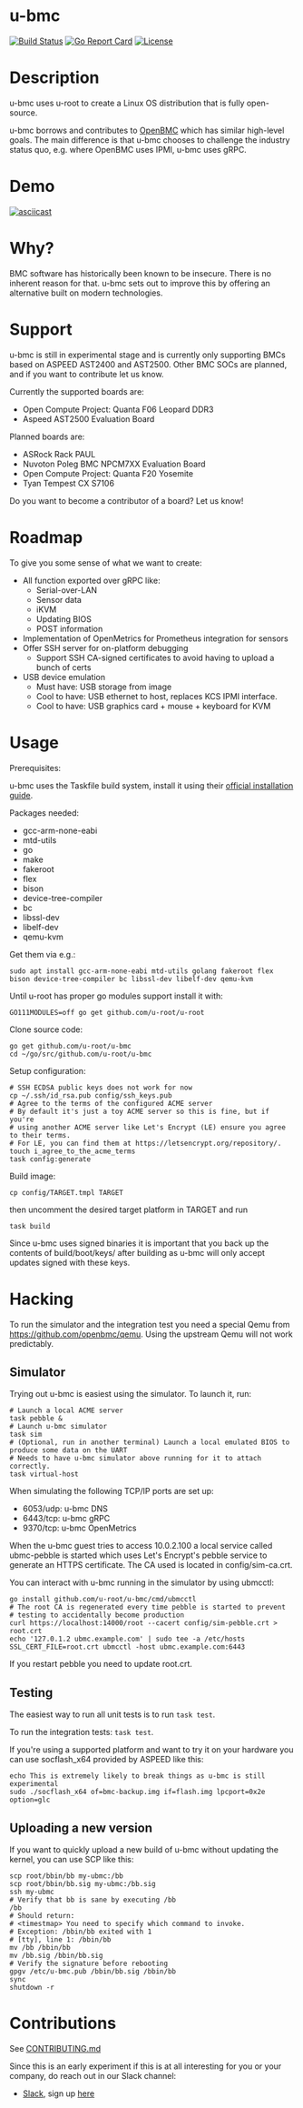 # u-bmc

[![Build
Status](https://circleci.com/gh/u-root/u-bmc.svg?style=shield)](https://circleci.com/gh/u-root/u-bmc)
[![Go Report
Card](https://goreportcard.com/badge/github.com/u-root/u-bmc)](https://goreportcard.com/report/github.com/u-root/u-bmc)
[![License](https://img.shields.io/badge/License-BSD%203--Clause-blue.svg)](https://github.com/u-root/u-bmc/blob/master/LICENSE)

# Description

u-bmc uses u-root to create a Linux OS distribution that is fully open-source.

u-bmc borrows and contributes to [OpenBMC](https://github.com/openbmc/openbmc) which has
similar high-level goals. The main difference is that u-bmc chooses to challenge the industry status quo,
e.g. where OpenBMC uses IPMI, u-bmc uses gRPC.

# Demo

[![asciicast](https://asciinema.org/a/202889.png)](https://asciinema.org/a/202889)

# Why?

BMC software has historically been known to be insecure. There is no inherent reason for that.
u-bmc sets out to improve this by offering an alternative built on modern technologies.

# Support

u-bmc is still in experimental stage and is currently only supporting
BMCs based on ASPEED AST2400 and AST2500. Other BMC SOCs are planned, and if you want
to contribute let us know.

Currently the supported boards are:
- Open Compute Project: Quanta F06 Leopard DDR3
- Aspeed AST2500 Evaluation Board

Planned boards are:
- ASRock Rack PAUL
- Nuvoton Poleg BMC NPCM7XX Evaluation Board
- Open Compute Project: Quanta F20 Yosemite
- Tyan Tempest CX S7106

Do you want to become a contributor of a board? Let us know!

# Roadmap

To give you some sense of what we want to create:

 * All function exported over gRPC like:
   * Serial-over-LAN
   * Sensor data
   * iKVM
   * Updating BIOS
   * POST information
 * Implementation of OpenMetrics for Prometheus integration for sensors
 * Offer SSH server for on-platform debugging
   * Support SSH CA-signed certificates to avoid having to upload a bunch of certs
 * USB device emulation
   * Must have: USB storage from image
   * Cool to have: USB ethernet to host, replaces KCS IPMI interface.
   * Cool to have: USB graphics card + mouse + keyboard for KVM

# Usage

Prerequisites:

u-bmc uses the Taskfile build system, install it using their [official installation guide](https://taskfile.dev/#/installation).

Packages needed:
- gcc-arm-none-eabi
- mtd-utils
- go
- make
- fakeroot
- flex
- bison
- device-tree-compiler
- bc
- libssl-dev
- libelf-dev
- qemu-kvm

Get them via e.g.:
```
sudo apt install gcc-arm-none-eabi mtd-utils golang fakeroot flex bison device-tree-compiler bc libssl-dev libelf-dev qemu-kvm
```

Until u-root has proper go modules support install it with:
```
GO111MODULES=off go get github.com/u-root/u-root
```

Clone source code:
```
go get github.com/u-root/u-bmc
cd ~/go/src/github.com/u-root/u-bmc
```

Setup configuration:
```
# SSH ECDSA public keys does not work for now
cp ~/.ssh/id_rsa.pub config/ssh_keys.pub
# Agree to the terms of the configured ACME server
# By default it's just a toy ACME server so this is fine, but if you're
# using another ACME server like Let's Encrypt (LE) ensure you agree to their terms.
# For LE, you can find them at https://letsencrypt.org/repository/.
touch i_agree_to_the_acme_terms
task config:generate
```

Build image:
```
cp config/TARGET.tmpl TARGET
```
then uncomment the desired target platform in TARGET and run
```
task build
```

Since u-bmc uses signed binaries it is important that you back up the
contents of build/boot/keys/ after building as u-bmc will only accept updates
signed with these keys.

# Hacking

To run the simulator and the integration test you need a special
Qemu from https://github.com/openbmc/qemu. Using the upstream Qemu will
not work predictably.

## Simulator

Trying out u-bmc is easiest using the simulator. To launch it, run:

```
# Launch a local ACME server
task pebble &
# Launch u-bmc simulator
task sim
# (Optional, run in another terminal) Launch a local emulated BIOS to produce some data on the UART
# Needs to have u-bmc simulator above running for it to attach correctly.
task virtual-host
```

When simulating the following TCP/IP ports are set up:

 * 6053/udp: u-bmc DNS
 * 6443/tcp: u-bmc gRPC
 * 9370/tcp: u-bmc OpenMetrics

When the u-bmc guest tries to access 10.0.2.100 a local service called
ubmc-pebble is started which uses Let's Encrypt's pebble service to generate
an HTTPS certificate. The CA used is located in config/sim-ca.crt.

You can interact with u-bmc running in the simulator by using ubmcctl:

```
go install github.com/u-root/u-bmc/cmd/ubmcctl
# The root CA is regenerated every time pebble is started to prevent
# testing to accidentally become production
curl https://localhost:14000/root --cacert config/sim-pebble.crt > root.crt
echo '127.0.1.2	ubmc.example.com' | sudo tee -a /etc/hosts
SSL_CERT_FILE=root.crt ubmcctl -host ubmc.example.com:6443
```

If you restart pebble you need to update root.crt.

## Testing

The easiest way to run all unit tests is to run `task test`.

To run the integration tests: `task test`.

If you're using a supported platform and want to try it on your hardware you
can use socflash\_x64 provided by ASPEED like this:
```
echo This is extremely likely to break things as u-bmc is still experimental
sudo ./socflash_x64 of=bmc-backup.img if=flash.img lpcport=0x2e option=glc
```

## Uploading a new version

If you want to quickly upload a new build of u-bmc without updating the kernel,
you can use SCP like this:

```
scp root/bbin/bb my-ubmc:/bb
scp root/bbin/bb.sig my-ubmc:/bb.sig
ssh my-ubmc
# Verify that bb is sane by executing /bb
/bb
# Should return:
# <timestmap> You need to specify which command to invoke.
# Exception: /bbin/bb exited with 1
# [tty], line 1: /bbin/bb
mv /bb /bbin/bb
mv /bb.sig /bbin/bb.sig
# Verify the signature before rebooting
gpgv /etc/u-bmc.pub /bbin/bb.sig /bbin/bb
sync
shutdown -r
```

# Contributions

See [CONTRIBUTING.md](CONTRIBUTING.md)

Since this is an early experiment if this is at all interesting for you or your
company, do reach out in our Slack channel:

- [Slack](https://u-root.slack.com), sign up [here](http://slack.u-root.com/)

